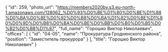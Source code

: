 {
    "id": 259,
    "photo_url": "https://members2020by.s3.eu-north-1.amazonaws.com/128062_%D0%93%D0%BE%D1%80%D0%BE%D1%88%D0%BA%D0%BE%D0%92%D0%B8%D0%BA%D1%82%D0%BE%D1%80%D0%9D%D0%B8%D0%BA%D0%BE%D0%BB%D0%B0%D0%B5%D0%B2%D0%B8%D1%87",
    "full_name": "Горошко Виктор Николаевич",
    "offices": [
        {
            "id": "04-05",
            "name": "Прокуратура Гродненского района",
            "position": "Заместитель прокурора"
        }
    ],
    "title": "Горошко Виктор Николаевич"
}